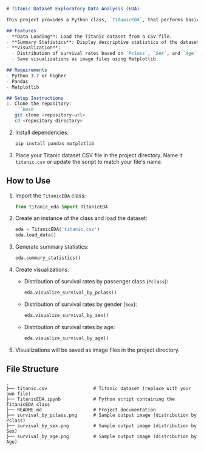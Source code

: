 
```markdown
# Titanic Dataset Exploratory Data Analysis (EDA)

This project provides a Python class, `TitanicEDA`, that performs basic exploratory data analysis (EDA) on the Titanic dataset. It includes functionality to load data, generate summary statistics, and visualize the distribution of survival rates based on features such as `Pclass`, `Sex`, and `Age`. 

## Features
- **Data Loading**: Load the Titanic dataset from a CSV file.
- **Summary Statistics**: Display descriptive statistics of the dataset.
- **Visualization**: 
  - Distribution of survival rates based on `Pclass`, `Sex`, and `Age`.
  - Save visualizations as image files using Matplotlib.

## Requirements
- Python 3.7 or higher
- Pandas
- Matplotlib

## Setup Instructions
1. Clone the repository:
   ```bash
   git clone <repository-url>
   cd <repository-directory>
   ```

2. Install dependencies:
   ```bash
   pip install pandas matplotlib
   ```

3. Place your Titanic dataset CSV file in the project directory. Name it `titanic.csv` or update the script to match your file's name.

## How to Use
1. Import the `TitanicEDA` class:
   ```python
   from titanic_eda import TitanicEDA
   ```

2. Create an instance of the class and load the dataset:
   ```python
   eda = TitanicEDA('titanic.csv')
   eda.load_data()
   ```

3. Generate summary statistics:
   ```python
   eda.summary_statistics()
   ```

4. Create visualizations:
   - Distribution of survival rates by passenger class (`Pclass`):
     ```python
     eda.visualize_survival_by_pclass()
     ```
   - Distribution of survival rates by gender (`Sex`):
     ```python
     eda.visualize_survival_by_sex()
     ```
   - Distribution of survival rates by age:
     ```python
     eda.visualize_survival_by_age()
     ```

5. Visualizations will be saved as image files in the project directory.

## File Structure
```
.
├── titanic.csv                 # Titanic dataset (replace with your own file)
├── TitanicEDA.ipynb            # Python script containing the TitanicEDA class
├── README.md                   # Project documentation
├── survival_by_pclass.png      # Sample output image (distribution by Pclass)
├── survival_by_sex.png         # Sample output image (distribution by Sex)
├── survival_by_age.png         # Sample output image (distribution by Age)
```





```

